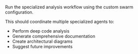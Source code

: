 Run the specialized analysis workflow using the custom swarm configuration. 

This should coordinate multiple specialized agents to:
- Perform deep code analysis
- Generate comprehensive documentation
- Create architectural diagrams
- Suggest future improvements